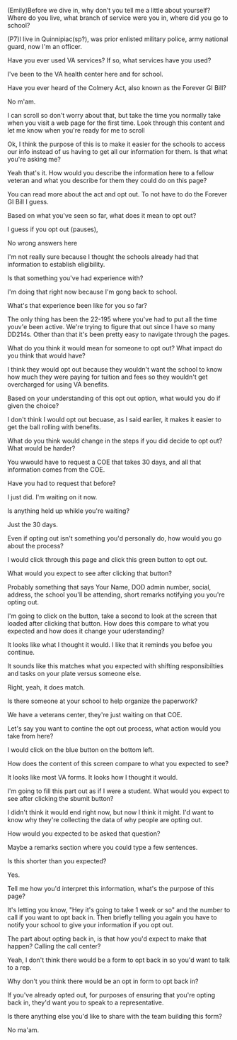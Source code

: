 (Emily)Before we dive in, why don't you tell me a little about yourself? Where do you live, what branch of service were you in, where did you go to school?

(P7)I live in Quinnipiac(sp?), was prior enlisted military police, army national guard, now I'm an officer. 

Have you ever used VA services? If so, what services have you used?

I've been to the VA health center here and for school. 

Have you ever heard of the Colmery Act, also known as the Forever GI Bill?

No m'am. 

I can scroll so don't worry about that, but take the time you normally take when you visit a web page for the first time. Look through this content and let me know when you're ready for me to scroll

Ok, I think the purpose of this is to make it easier for the schools to access our info instead of us having to get all our information for them. Is that what you're asking me?

Yeah that's it. How would you describe the information here to a fellow veteran and what you describe for them they could do on this page?

You can read more about the act and opt out. To not have to do the Forever GI Bill I guess. 

Based on what you've seen so far, what does it mean to opt out?

I guess if you opt out (pauses), 

No wrong answers here

I'm not really sure because I thought the schools already had that information to establish eligibility.

Is that something you've had experience with?

I'm doing that right now because I'm gong back to school.

What's that experience been like for you so far? 

The only thing has been the 22-195 where you've had to put all the time youv'e been active. We're trying to figure that out since I have so many DD214s. 
Other than that it's been pretty easy to navigate through the pages. 

What do you think it would mean for someone to opt out? What impact do you think that would have?

I think they would opt out because they wouldn't want the school to know how much they were paying for tuition and fees
so they wouldn't get overcharged for using VA benefits. 

Based on your understanding of this opt out option, what would you do if given the choice?

I don't think I would opt out becuase, as I said earlier, it makes it easier to get the ball rolling with benefits.

What do you think would change in the steps if you did decide to opt out? What would be harder?

You wwould have to request a COE that takes 30 days, and all that information comes from the COE.

Have you had to request that before?

I just did. I'm waiting on it now.

Is anything held up whikle you're waiting?

Just the 30 days. 

Even if opting out isn't something you'd personally do, how would you go about the process?

I would click through this page and click this green button to opt out.

What would you expect to see after clicking that button?

Probably something that says Your Name, DOD admin number, social, address, the school you'll be attending, short remarks notifying you you're opting out.

I'm going to click on the button, take a second to look at the screen that loaded after clicking that button. How does this compare
to what you expected and how does it change your uderstanding?

It looks like what I thought it would. I like that it reminds you befoe you continue. 

It sounds like this matches what you expected with shifting responsibilties and tasks on your plate versus someone else.

Right, yeah, it does match.

Is there someone at your school to help organize the paperwork?

We have a veterans center, they're just waiting on that COE. 

Let's say you want to contine the opt out process, what action would you take from here?

I would click on the blue button on the bottom left.

How does the content of this screen compare to what you expected to see?

It looks like most VA forms. It looks how I thought it would. 

I'm going to fill this part out as if I were a student. What would you expect to see after clicking the sbumit button?

I didn't think it would end right now, but now I think it might. I'd want to know why they're collecting the data of why 
people are opting out. 

How would you expected to be asked that question?

Maybe a remarks section where you could type a few sentences.

Is this shorter than you expected?

Yes.

Tell me how you'd interpret this information, what's the purpose of this page?

It's letting you know, "Hey it's going to take 1 week or so" and the number to call if you want to opt back in. Then 
briefly telling you again you have to notify your school to give your information if you opt out. 

The part about opting back in, is that how you'd expect to make that happen? Calling the call center?

Yeah, I don't think there would be a form to opt back in so you'd want to talk to a rep. 

Why don't you think there would be an opt in form to opt back in?

If you've already opted out, for purposes of ensuring that you're opting back in, they'd want you to speak to a representative.

Is there anything else you'd like to share with the team building this form? 

No ma'am. 




